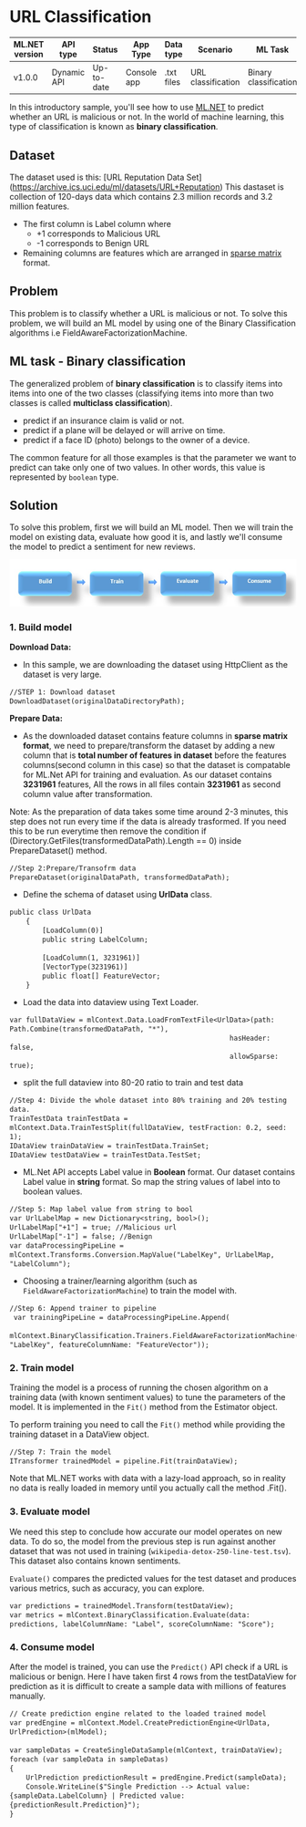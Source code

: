 # URL Classification

| ML.NET version | API type          | Status                        | App Type    | Data type | Scenario            | ML Task                   | Algorithms                  |
|----------------|-------------------|-------------------------------|-------------|-----------|---------------------|---------------------------|-----------------------------|
| v1.0.0           | Dynamic API | Up-to-date | Console app | .txt files | URL classification | Binary classification | FieldAwareFactorizationMachine |

In this introductory sample, you'll see how to use [ML.NET](https://www.microsoft.com/net/learn/apps/machine-learning-and-ai/ml-dotnet) to predict whether an URL is malicious or not. In the world of machine learning, this type of classification is known as **binary classification**.

## Dataset
The dataset used is this: [URL Reputation Data Set] (https://archive.ics.uci.edu/ml/datasets/URL+Reputation)
This dastaset is collection of 120-days data which contains 2.3 million records and 3.2 million features.

* The first column is Label column where
  - +1 corresponds to Malicious URL
  - -1 corresponds to Benign URL
* Remaining columns are features which are arranged in [sparse matrix](https://en.wikipedia.org/wiki/Sparse_matrix) format. 

## Problem
This problem is to classify whether a URL is malicious or not. To solve this problem, we will build an ML model by using  one of the Binary Classification algorithms i.e FieldAwareFactorizationMachine.

## ML task - Binary classification
The generalized problem of **binary classification** is to classify items into items into one of the two classes (classifying items into more than two classes is called **multiclass classification**).

* predict if an insurance claim is valid or not.
* predict if a plane will be delayed or will arrive on time.
* predict if a face ID (photo) belongs to the owner of a device.

The common feature for all those examples is that the parameter we want to predict can take only one of two values. In other words, this value is represented by `boolean` type.

## Solution
To solve this problem, first we will build an ML model. Then we will train the model on existing data, evaluate how good it is, and lastly we'll consume the model to predict a sentiment for new reviews.

![Build -> Train -> Evaluate -> Consume](../shared_content/modelpipeline.png)

### 1. Build model

**Download Data:**

* In this sample, we are downloading the dataset using HttpClient as the dataset is very large.  

```CSharp
//STEP 1: Download dataset
DownloadDataset(originalDataDirectoryPath);
```

**Prepare Data:**
* As the downloaded dataset contains feature columns in **sparse matrix format**, we need to prepare/transform the dataset by adding a new column that is **total number of features in dataset**   before the  features columns(second column in this case) so that the dataset is compatable   for ML.Net API for training and evaluation. As our dataset contains **3231961** features, All the rows in all files contain **3231961**  as second column value after transformation.

Note: As the preparation of data takes some time around 2-3 minutes, this step does not run every time if the data is already trasformed. If you need this to be run everytime then remove the condition if (Directory.GetFiles(transformedDataPath).Length == 0) inside PrepareDataset() method.

```CSharp
//Step 2:Prepare/Transofrm data
PrepareDataset(originalDataPath, transformedDataPath);
```

* Define the schema of dataset using **UrlData** class. 

```CSharp
public class UrlData
    {
        [LoadColumn(0)]
        public string LabelColumn;
        
        [LoadColumn(1, 3231961)]
        [VectorType(3231961)]
        public float[] FeatureVector;
    }
```
* Load the data into dataview using Text Loader.

```CSharp
var fullDataView = mlContext.Data.LoadFromTextFile<UrlData>(path: Path.Combine(transformedDataPath, "*"),
                                                      hasHeader: false,
                                                      allowSparse: true);
```                                               

* split the full dataview into 80-20 ratio to train and test data

```CSharp
//Step 4: Divide the whole dataset into 80% training and 20% testing data.
TrainTestData trainTestData = mlContext.Data.TrainTestSplit(fullDataView, testFraction: 0.2, seed: 1);
IDataView trainDataView = trainTestData.TrainSet;
IDataView testDataView = trainTestData.TestSet;
```
* ML.Net API accepts Label value in **Boolean** format. Our dataset contains Label value in **string** format. So map the string values of label into to boolean values.

```CSharp
//Step 5: Map label value from string to bool
var UrlLabelMap = new Dictionary<string, bool>();
UrlLabelMap["+1"] = true; //Malicious url
UrlLabelMap["-1"] = false; //Benign 
var dataProcessingPipeLine = mlContext.Transforms.Conversion.MapValue("LabelKey", UrlLabelMap, "LabelColumn");
```

* Choosing a trainer/learning algorithm (such as `FieldAwareFactorizationMachine`) to train the model with. 

```CSharp
//Step 6: Append trainer to pipeline
 var trainingPipeLine = dataProcessingPipeLine.Append(
                mlContext.BinaryClassification.Trainers.FieldAwareFactorizationMachine(labelColumnName: "LabelKey", featureColumnName: "FeatureVector")); 
```

### 2. Train model
Training the model is a process of running the chosen algorithm on a training data (with known sentiment values) to tune the parameters of the model. It is implemented in the `Fit()` method from the Estimator object. 

To perform training you need to call the `Fit()` method while providing the training dataset in a DataView object.

```CSharp
//Step 7: Train the model
ITransformer trainedModel = pipeline.Fit(trainDataView);
```

Note that ML.NET works with data with a lazy-load approach, so in reality no data is really loaded in memory until you actually call the method .Fit().

### 3. Evaluate model

We need this step to conclude how accurate our model operates on new data. To do so, the model from the previous step is run against another dataset that was not used in training (`wikipedia-detox-250-line-test.tsv`). This dataset also contains known sentiments. 

`Evaluate()` compares the predicted values for the test dataset and produces various metrics, such as accuracy, you can explore.

```CSharp
var predictions = trainedModel.Transform(testDataView);
var metrics = mlContext.BinaryClassification.Evaluate(data: predictions, labelColumnName: "Label", scoreColumnName: "Score");
```

### 4. Consume model

After the model is trained, you can use the `Predict()` API check if a URL is malicious or benign. Here I have taken first 4 rows from the testDataView for prediction as it is difficult to create a sample data with millions of features manually.

```CSharp
// Create prediction engine related to the loaded trained model
var predEngine = mlContext.Model.CreatePredictionEngine<UrlData, UrlPrediction>(mlModel);                 

var sampleDatas = CreateSingleDataSample(mlContext, trainDataView);
foreach (var sampleData in sampleDatas)
{
    UrlPrediction predictionResult = predEngine.Predict(sampleData);
    Console.WriteLine($"Single Prediction --> Actual value: {sampleData.LabelColumn} | Predicted value: {predictionResult.Prediction}");
}

```


